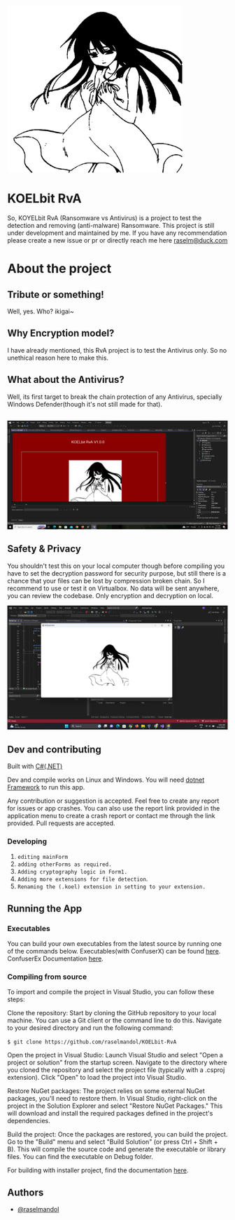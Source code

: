
![Ubuntu GUI on Windows](https://raw.githubusercontent.com/raselmandol/KOELbit-RvA/main/assests/ikigai.png)

# KOELbit RvA

So, KOYELbit RvA (Ransomware vs Antivirus) is a project to test the detection and removing (anti-malware) Ransomware. 
This project is still under development and maintained by me. If you have any recommendation please create a new issue or pr or directly reach me here [raselm@duck.com](raselm@duck.com) 

# About the project
## Tribute or something!
Well, yes. Who? ikigai~
## Why Encryption model?
I have already mentioned, this RvA project is to test the Antivirus only. So no unethical reason here to make this.
## What about the Antivirus?
Well, its first target to break the chain protection of any Antivirus, specially Windows Defender(though it's not still made for that).
## 

![KOELbit RvA](https://raw.githubusercontent.com/raselmandol/KOELbit-RvA/main/assests/1.png)

## Safety & Privacy
You shouldn't test this on your local computer though before compiling you have to set the decryption password for security purpose, but still there is a chance that your files can be lost by compression broken chain. So I recommend to use or test it on Virtualbox. No data will be sent anywhere, you can review the codebase. Only encryption and decryption on local.


![KOELbit-RvA](https://raw.githubusercontent.com/raselmandol/KOELbit-RvA/main/assests/ikigai-2.png)


## Dev and contributing

Built with [C#(.NET)](https://dotnet.microsoft.com/en-us/)

Dev and compile works on Linux and Windows. You will need [dotnet Framework](https://dotnet.microsoft.com/en-us/download/dotnet-framework) to run this app.

Any contribution or suggestion is accepted. Feel free to create any report for issues or app crashes. You can also use the report link provided in the application menu to create a crash report or contact me through the link provided.
Pull requests are accepted.

### Developing
1. `editing mainForm`
1. `adding otherForms as required.`
1. `Adding cryptography logic in Form1.`
1. `Adding more extensions for file detection`.
1. `Renaming the (.koel) extension in setting to your extension.`

## Running the App

### Executables

You can build your own executables from the latest source by running one of the commands below. Executables(with ConfuserX) can be found [here](https://github.com/raselmandol/ubGUI/tree/main/Release). ConfuserEx Documentation [here](https://yck1509.github.io/ConfuserEx/).

### Compiling from source
To import and compile the project in Visual Studio, you can follow these steps:

Clone the repository: Start by cloning the GitHub repository to your local machine. You can use a Git client or the command line to do this. Navigate to your desired directory and run the following command:

 `$ git clone https://github.com/raselmandol/KOELbit-RvA`

Open the project in Visual Studio: Launch Visual Studio and select "Open a project or solution" from the startup screen. Navigate to the directory where you cloned the repository and select the project file (typically with a .csproj extension). Click "Open" to load the project into Visual Studio.

Restore NuGet packages: The project relies on some external NuGet packages, you'll need to restore them. In Visual Studio, right-click on the project in the Solution Explorer and select "Restore NuGet Packages." This will download and install the required packages defined in the project's dependencies.

Build the project: Once the packages are restored, you can build the project. Go to the "Build" menu and select "Build Solution" (or press Ctrl + Shift + B). This will compile the source code and generate the executable or library files. You can find the executable on Debug folder.


For building with installer project, find the documentation [here](https://learn.microsoft.com/en-us/visualstudio/deployment/installer-projects-net-core?view=vs-2022).


## Authors

- [@raselmandol](https://www.github.com/raselmandol)

